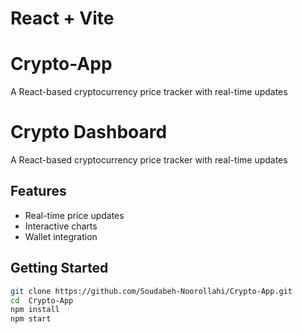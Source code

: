 
# React + Vite

# Crypto-App
A React-based cryptocurrency price tracker with real-time updates
# Crypto Dashboard

A React-based cryptocurrency price tracker with real-time updates

## Features
- Real-time price updates
- Interactive charts
- Wallet integration

## Getting Started
```bash
git clone https://github.com/Soudabeh-Noorollahi/Crypto-App.git
cd  Crypto-App
npm install
npm start


